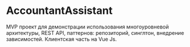 # AccountantAssistant
MVP проект для демонстрации использования многоуровневой архитектуры, REST API, паттернов: репозиторий, синглтон, внедрение зависимостей. Клиентская часть на Vue Js.
